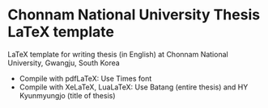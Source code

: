 # Chonnam National University Thesis LaTeX template

LaTeX template for writing thesis (in English) at Chonnam National University, Gwangju, South Korea
* Compile with pdfLaTeX: Use Times font
* Compile with XeLaTeX, LuaLaTeX: Use Batang (entire thesis) and HY Kyunmyungjo (title of thesis)
